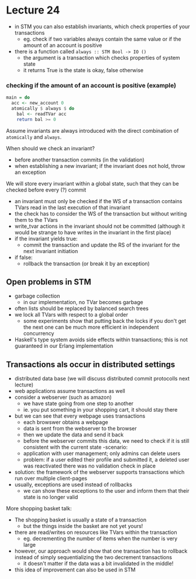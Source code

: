 # Lecture 24

- in STM you can also establish invariants, which check properties of your transactions
  - eg. check if two variables always contain the same value or if the amount of an account is positive
- there is a function called `always :: STM Bool -> IO ()`
  - the argument is a transaction which checks properties of system state
  - it returns True is the state is okay, false otherwise

### checking if the amount of an account is positive (example)

```hs
main = do
  acc <- new_account 0
  atomically $ always $ do
    bal <- readTVar acc
    return bal >= 0
```

Assume invariants are always introduced with the direct combination of `atomically` and `always`.

When should we check an invariant?
- before another transaction commits (in the validation)
- when establishing a new invariant; if the invariant does not hold, throw an exception

We will store every invariant within a global state, such that they can be checked before every (?) commit
  - an invariant must only be checked if the WS of a transaction contains TVars read in the last execution of that invariant
  - the check has to consider the WS of the transaction but without writing them to the TVars
  - write_tvar actions in the invariant should not be committed (although it would be strange to have writes in the invariant in the first place)
- if the invariant yields true:
  - commit the transaction and update the RS of the invariant for the next invariant initiation
- if false:
  - rollback the transaction (or break it by an exception)


## Open problems in STM
- garbage collection
  -  in our implementation, no TVar becomes garbage
- often lists should be replaced by balanced search trees
- we lock all TVars with respect to a global order
  - some experiments show that putting back the locks if you don't get the next one can be much more efficient in independent concurrency
- Haskell's type system avoids side effects within transactions; this is not guaranteed in our Erlang implementation

## Transactions als occur in distributed settings
- distributed data base (we will discuss distributed commit protocolls next lecture)
- web applications assume transactions as well
- consider a webserver (such as amazon)
  - we have state going from one step to another
  - ie. you put something in your shopping cart, it should stay there
- but we can see that every webpage uses transactions
  - each browswer obtains a webpage
  - data is sent from the webserver to the browser
  - then we update the data and send it back
  - before the webserver commits this data, we need to check if it is still consistent with the current state
-scenario:
  - application with user management; only admins can delete users
  - problem: if a user edited their profile and submitted it, a deleted user was reactivated there was no validation check in place
- solution: the framework of the webserver supports transactions which run over multiple client-pages
- usually, exceptions are used instead of rollbacks
  - we can show these exceptions to the user and inform them that their state is no longer valid

More shopping basket talk:

- The shopping basket is usually a state of a transaction
  - but the things inside the basket are not yet yours!
- there are read/writes on resources like TVars within the transaction 
  - eg. decrementing the number of items when the number is very large
- however, our approach would show that one transaction has to rollback instead of simply sequentializing the two decrement transactions
  - it doesn't matter if the data was a bit invalidated in the middle!
- this idea of improvement can also be used in STM
